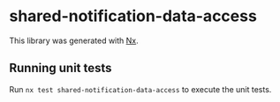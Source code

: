 # shared-notification-data-access

This library was generated with [Nx](https://nx.dev).

## Running unit tests

Run `nx test shared-notification-data-access` to execute the unit tests.
